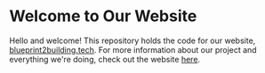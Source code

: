 # Welcome to Our Website

Hello and welcome!  This repository holds the code for our website, [blueprint2building.tech](blueprint2building.tech).  For more information about our project and everything we're doing, check out the website [here](blueprint2building.tech).
